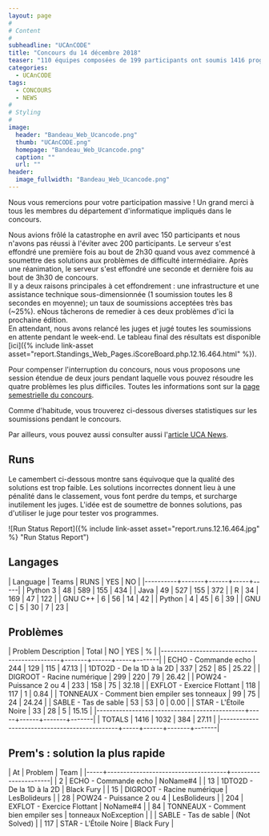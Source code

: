 ```yaml
---
layout: page
#
# Content
#
subheadline: "UCAnCODE"
title: "Concours du 14 décembre 2018"
teaser: "110 équipes composées de 199 participants ont soumis 1416 programmes pour résoudre les 8 problèmes proposés."
categories:
  - UCAnCODE
tags:
  - CONCOURS
  - NEWS
#
# Styling
#
image:
  header: "Bandeau_Web_Ucancode.png"
  thumb: "UCAnCODE.png"
  homepage: "Bandeau_Web_Ucancode.png"
  caption: ""
  url: ""
header:
  image_fullwidth: "Bandeau_Web_Ucancode.png"
---
```


Nous vous remercions pour votre participation massive !
Un grand merci à tous les membres du département d'informatique impliqués dans le concours.  

Nous avions frôlé la catastrophe en avril avec 150 participants et nous n'avons pas réussi à l'éviter avec 200 participants.
Le serveur s'est effondré une première fois au bout de 2h30 quand vous avez commencé à soumettre des solutions aux problèmes de difficulté intermédiaire.
Après une réanimation, le serveur s'est effondré une seconde et dernière fois au bout de 3h30 de concours.  
Il y a deux raisons principales à cet effondrement : une infrastructure et une assistance technique sous-dimensionnée (1 soumission toutes les 8 secondes en moyenne); un taux de soumissions acceptées très bas (~25%). eNous tâcherons de remedier à ces deux problèmes d'ici la prochaine édition.  
En attendant, nous avons relancé les juges et jugé toutes les soumissions en attente pendant le week-end. 
Le tableau final des résultats est disponible [ici]({% include link-asset asset="report.Standings_Web_Pages.iScoreBoard.php.12.16.464.html" %}).

Pour compenser l'interruption du concours, nous vous proposons une session étendue de deux jours pendant laquelle vous pouvez résoudre les quatre problèmes les plus difficiles.
Toutes les informations sont sur la [page semestrielle du concours](http://www.i3s.unice.fr/~malapert/org/teaching/R/concours-PC2.html).

Comme d'habitude, vous trouverez ci-dessous diverses statistiques sur les soumissions pendant le concours.

Par ailleurs, vous pouvez aussi consulter aussi l'[article UCA News](http://univ-cotedazur.fr/contenus-riches/actualites/fr/un-record-de-participation-pour-le-concours-de-programmation-ucancode/@@highlight_view).

## Runs ##

Le camembert ci-dessous montre sans équivoque que la qualité des solutions est trop faible.
Les solutions incorrectes donnent lieu à une pénalité dans le classement, vous font perdre du temps, et surcharge inutilement les juges. L'idée est de soumettre de bonnes solutions, pas d'utiliser le juge pour tester vos programmes. 

![Run Status Report]({% include link-asset asset="report.runs.12.16.464.jpg" %} "Run Status Report")

## Langages ##

   | Language | Teams | RUNS | YES |  NO |
   |----------+-------+------+-----+-----|
   | Python 3 |    48 |  589 | 155 | 434 |
   | Java     |    49 |  527 | 155 | 372 |
   | R        |    34 |  169 |  47 | 122 |
   | GNU C++  |     6 |   56 |  14 |  42 |
   | Python   |     4 |    45 |  6 |  39 |
   | GNU C    |     5 |   30 |   7 |  23 |


## Problèmes ##

| Problem Description                          | Total |   NO |  YES |    % |
|----------------------------------------------+-------+------+-----+-------|
| ECHO - Commande echo                         |   244 |  129 | 115 | 47.13 |
| 1DTO2D - De la 1D à la 2D                    |   337 |  252 |  85 | 25.22 |
| DIGROOT - Racine numérique                   |   299 |  220 |  79 | 26.42 |
| POW24 - Puissance 2 ou 4                     |   233 |  158 |  75 | 32.18 |
| EXFLOT - Exercice Flottant                   |   118 |  117 |   1 |  0.84 |
| TONNEAUX - Comment bien empiler ses tonneaux |    99 |   75 |  24 | 24.24 |
| SABLE - Tas de sable                         |    53 |   53 |   0 |  0.00 |
| STAR - L'Étoile Noire                        |    33 |   28 |   5 | 15.15 |
|----------------------------------------------+-----+------+-------+-------|
| TOTALS                                       |  1416 | 1032 | 384 | 27.11 |
|----------------------------------------------+-----+------+-------+-------|

## Prem's : solution la plus rapide ##

|  At | Problem                             | Team                 |
|-----+-------------------------------------+----------------------|
|   2 | ECHO - Commande echo                | NoName#4             |
|  13 | 1DTO2D - De la 1D à la 2D           | Black Fury           |
|  15 | DIGROOT - Racine numérique          | LesBolideurs         |
|  28 | POW24 - Puissance 2 ou 4            | LesBolideurs         |
| 204 | EXFLOT - Exercice Flottant          | NoName#4             |
|  84 | TONNEAUX - Comment bien empiler ses | tonneaux NoException |
|     | SABLE - Tas de sable                | (Not Solved)         |
| 117 | STAR - L'Étoile Noire               | Black Fury           |





